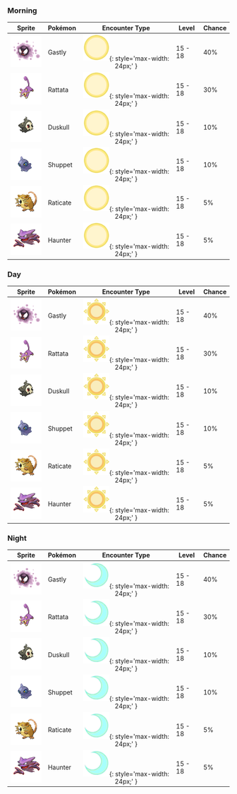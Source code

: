 ### Morning

| Sprite | Pokémon | Encounter Type | Level | Chance |
|:------:|---------|:--------------:|-------|--------|
| ![Gastly](../../assets/sprites/gastly/front.gif) | Gastly | ![Morning](../../assets/encounter_types/morning.png){: style='max-width: 24px;' } | 15 - 18 | 40% |
| ![Rattata](../../assets/sprites/rattata/front.gif) | Rattata | ![Morning](../../assets/encounter_types/morning.png){: style='max-width: 24px;' } | 15 - 18 | 30% |
| ![Duskull](../../assets/sprites/duskull/front.gif) | Duskull | ![Morning](../../assets/encounter_types/morning.png){: style='max-width: 24px;' } | 15 - 18 | 10% |
| ![Shuppet](../../assets/sprites/shuppet/front.gif) | Shuppet | ![Morning](../../assets/encounter_types/morning.png){: style='max-width: 24px;' } | 15 - 18 | 10% |
| ![Raticate](../../assets/sprites/raticate/front.gif) | Raticate | ![Morning](../../assets/encounter_types/morning.png){: style='max-width: 24px;' } | 15 - 18 | 5% |
| ![Haunter](../../assets/sprites/haunter/front.gif) | Haunter | ![Morning](../../assets/encounter_types/morning.png){: style='max-width: 24px;' } | 15 - 18 | 5% |

### Day

| Sprite | Pokémon | Encounter Type | Level | Chance |
|:------:|---------|:--------------:|-------|--------|
| ![Gastly](../../assets/sprites/gastly/front.gif) | Gastly | ![Day](../../assets/encounter_types/day.png){: style='max-width: 24px;' } | 15 - 18 | 40% |
| ![Rattata](../../assets/sprites/rattata/front.gif) | Rattata | ![Day](../../assets/encounter_types/day.png){: style='max-width: 24px;' } | 15 - 18 | 30% |
| ![Duskull](../../assets/sprites/duskull/front.gif) | Duskull | ![Day](../../assets/encounter_types/day.png){: style='max-width: 24px;' } | 15 - 18 | 10% |
| ![Shuppet](../../assets/sprites/shuppet/front.gif) | Shuppet | ![Day](../../assets/encounter_types/day.png){: style='max-width: 24px;' } | 15 - 18 | 10% |
| ![Raticate](../../assets/sprites/raticate/front.gif) | Raticate | ![Day](../../assets/encounter_types/day.png){: style='max-width: 24px;' } | 15 - 18 | 5% |
| ![Haunter](../../assets/sprites/haunter/front.gif) | Haunter | ![Day](../../assets/encounter_types/day.png){: style='max-width: 24px;' } | 15 - 18 | 5% |

### Night

| Sprite | Pokémon | Encounter Type | Level | Chance |
|:------:|---------|:--------------:|-------|--------|
| ![Gastly](../../assets/sprites/gastly/front.gif) | Gastly | ![Night](../../assets/encounter_types/night.png){: style='max-width: 24px;' } | 15 - 18 | 40% |
| ![Rattata](../../assets/sprites/rattata/front.gif) | Rattata | ![Night](../../assets/encounter_types/night.png){: style='max-width: 24px;' } | 15 - 18 | 30% |
| ![Duskull](../../assets/sprites/duskull/front.gif) | Duskull | ![Night](../../assets/encounter_types/night.png){: style='max-width: 24px;' } | 15 - 18 | 10% |
| ![Shuppet](../../assets/sprites/shuppet/front.gif) | Shuppet | ![Night](../../assets/encounter_types/night.png){: style='max-width: 24px;' } | 15 - 18 | 10% |
| ![Raticate](../../assets/sprites/raticate/front.gif) | Raticate | ![Night](../../assets/encounter_types/night.png){: style='max-width: 24px;' } | 15 - 18 | 5% |
| ![Haunter](../../assets/sprites/haunter/front.gif) | Haunter | ![Night](../../assets/encounter_types/night.png){: style='max-width: 24px;' } | 15 - 18 | 5% |

